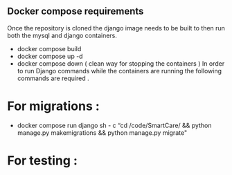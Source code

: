 ## Docker compose requirements 
Once the repository is cloned the django image needs to be built to then run both the mysql and django containers. 
- docker compose build 
- docker compose up -d 
- docker compose down ( clean way for stopping the containers  )
In order to run Django commands while the containers are running the following commands are required . 
# For migrations :
 - docker compose run django  sh - c  “cd /code/SmartCare/ && python manage.py makemigrations  && python manage.py  migrate"
# For testing : 

